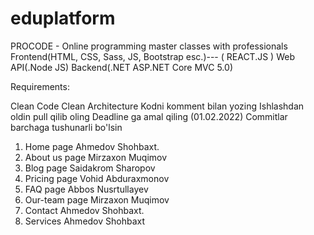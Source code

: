 # eduplatform
PROCODE - Online programming master classes with professionals Frontend(HTML, CSS, Sass, JS, Bootstrap esc.)--- ( REACT.JS )  Web API(.Node JS) Backend(.NET ASP.NET Core MVC 5.0)

Requirements:

Clean Code
Clean Architecture
Kodni komment bilan yozing
Ishlashdan oldin pull qilib oling
Deadline ga amal qiling (01.02.2022)
Commitlar barchaga tushunarli bo'lsin

1. Home page Ahmedov Shohbaxt.
2. About us page Mirzaxon Muqimov
3. Blog page Saidakrom Sharopov
4. Pricing page Vohid Abduraxmonov
5. FAQ page Abbos Nusrtullayev 
6. Our-team page Mirzaxon Muqimov
7. Contact Ahmedov Shohbaxt.
8. Services Ahmedov Shohbaxt
